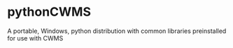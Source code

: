 # pythonCWMS
A portable, Windows, python distribution with common libraries preinstalled for use with CWMS

